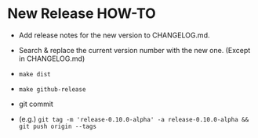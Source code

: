 # New Release HOW-TO

* Add release notes for the new version to CHANGELOG.md.

* Search & replace the current version number with the new one. (Except in CHANGELOG.md)

* ```make dist```

* ```make github-release```

* git commit

* (e.g.) ```git tag -m 'release-0.10.0-alpha' -a release-0.10.0-alpha && git push origin --tags```

